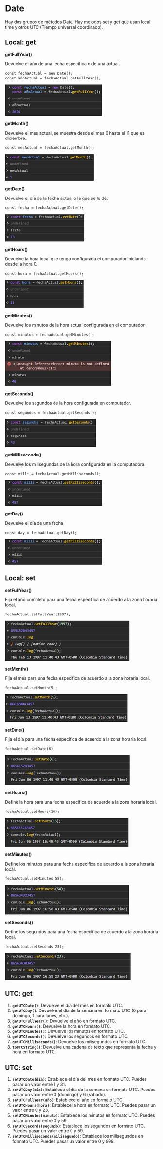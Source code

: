 # Date

Hay dos grupos de métodos Date. Hay metodos set y get que usan local time y otros UTC (Tiempo universal coordinado).

## Local: get

**getFullYear()**

Devuelve el año de una fecha especifica o de una actual.

```
const fechaActual = new Date();
const añoActual = fechaActual.getFullYear();
```

![getFullYear.png](images/getFullYear.png)

**getMonth()**

 Devuelve el mes actual, se muestra desde el mes 0 hasta el 11 que es diciembre.

```
const mesActual = fechaActual.getMonth();
```

![getMonth.png](images/getMonth.png)



**getDate()**

Devuelve el día de la fecha actual o la que se le de:

```
const fecha = fechaActual.getDate();
```

![getDate.png](images/getDate.png)

**getHours()**

Devuelve la hora local que tenga configurada el computador iniciando desde la hora 0.

```
const hora = fechaActual.getHours();
```

![getHours.png](images/getHours.png)

**getMinutes()**

Devuelve los minutos de la hora actual configurada en el computador.

```
const minutos = fechaActual.getMinutes();	
```

![getMinutes.png](images/getMinutes.png)

**getSeconds()**

Devuelve los segundos de la hora configurada en computador.

```
const segundos = fechaActual.getSeconds();
```

![getSeconds.png](images/getSeconds.png)

**getMilliseconds()**

Devuelve los milisegundos de la hora configurada en la computadora.

 ```
 const milli = fechaActual.getMilliseconds();
 ```

![getMilliseconds.png](images/getMilliseconds.png)

**getDay()**

Devuelve el día de una fecha

```
const day = fechaActual.getDay();
```



![getMilliseconds.png](images/getMilliseconds.png)

## Local: set

**setFullYear()**

Fija el año completo para una fecha especifica de acuerdo a la zona horaria local.

```
fechaActual.setFullYear(1997);
```

![setFullYear.png](images/setFullYear.png)



**setMonth()**

Fija el mes para una fecha especifica de acuerdo a la zona horaria local.

```
fechaActual.setMonth(5);
```

![setMonth.png](images/setMonth.png)



**setDate()**

Fija el día para una fecha especifica de acuerdo a la zona horaria local.

```
fechaActual.setDate(6);
```

![setDate.png](images/setDate.png)

**setHours()**

Define la hora para una fecha especifica de acuerdo a la zona horaria local.

```
fechaActual.setHours(16);
```

![sethours.png](images/sethours.png)

**setMinutes()**

Define los minutos para una fecha especifica de acuerdo a la zona horaria local.

```
fechaActual.setMinutes(58);
```

![setminutes.png](images/setminutes.png)

**setSeconds()**

Define los segundos para una fecha especifica de acuerdo a la zona horaria local.

```
fechaActual.setSeconds(23);
```

![setseconds.png](images/setseconds.png)

## UTC: get

1. **`getUTCDate()`**: Devuelve el día del mes en formato UTC.
2. **`getUTCDay()`**: Devuelve el día de la semana en formato UTC (0 para domingo, 1 para lunes, etc.).
3. **`getUTCFullYear()`**: Devuelve el año en formato UTC.
4. **`getUTCHours()`**: Devuelve la hora en formato UTC.
5. **`getUTCMinutes()`**: Devuelve los minutos en formato UTC.
6. **`getUTCSeconds()`**: Devuelve los segundos en formato UTC.
7. **`getUTCMilliseconds()`**: Devuelve los milisegundos en formato UTC.
8. **`toUTCString()`**: Devuelve una cadena de texto que representa la fecha y hora en formato UTC.

## UTC: set

1. **`setUTCDate(día)`**: Establece el día del mes en formato UTC. Puedes pasar un valor entre 1 y 31.
2. **`setUTCDay(día)`**: Establece el día de la semana en formato UTC. Puedes pasar un valor entre 0 (domingo) y 6 (sábado).
3. **`setUTCFullYear(año)`**: Establece el año en formato UTC.
4. **`setUTCHours(hora)`**: Establece la hora en formato UTC. Puedes pasar un valor entre 0 y 23.
5. **`setUTCMinutes(minuto)`**: Establece los minutos en formato UTC. Puedes pasar un valor entre 0 y 59.
6. **`setUTCSeconds(segundo)`**: Establece los segundos en formato UTC. Puedes pasar un valor entre 0 y 59.
7. **`setUTCMilliseconds(milisegundo)`**: Establece los milisegundos en formato UTC. Puedes pasar un valor entre 0 y 999.